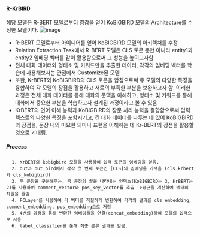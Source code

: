 #### R-KrBIRD
  해당 모델은 R-BERT 모델로부터 영감을 얻어 KoBIGBIRD 모델의 Architecture를 수정한 모델이다.
  ![image](https://github.com/pej0918/Custom_Model/assets/79118751/75cbf66b-dc5c-4579-83f9-5aa9bd4d7a3e)


  
- R-BERT 모델로부터 아이디어를 얻어 KoBIGBIRD 모델의 아키텍쳐를 수정
- Relation Extraction Task에서 R-BERT 모델은 CLS 토큰 뿐만 아니라 entity1과 entity2 임베딩 벡터를 같이 활용함으로써 그 성능을 높이고자함
- 전체 대화 데이터와 형태소 및 키워드만을 추출한 데이터, 각각의 임베딩 벡터를 학습에 사용해보자는 관점에서 Customize된 모델
- 또한, KrBERT와 KoBIGBIRD의 CLS 토큰을 합침으로써 두 모델의 다양한 특징을 융합하여 각 모델의 장점을 활용하고 서로의 부족한 부분을 보완하고자 함. 이러한 과정은 전체 대화 데이터를 통해 대화의 문맥을 이해하고, 형태소 및 키워드를 통해 대화에서 중요한 부분을 학습하고자 설계된 과정이라고 볼 수 있음
- KrBERT의 언어 이해 능력과 KoBIGBIRD의 장문 처리 능력을 결합함으로써 입력 텍스트의 다양한 특징을 포함시키고, 긴 대화 데이터를 다루는 데 있어 KoBIGBIRD의 장점을, 문장 내의 미묘한 의미나 표현을 이해하는 데 Kr-BERT의 장점을 활용할 것으로 기대됨.


##### Process
      1. KrBERT와 kobigbird 모델을 사용하여 입력 토큰의 임베딩을 얻음.
      2. out과 out_bird에서 각각 첫 번째 토큰인 [CLS]의 임베딩을 가져옴 (cls_krbert 와 cls_kobigbird)
      3. 두 문장을 구분해주는, 즉 문장의 끝을 나타내는 인덱스(KoBIGBIRD는 3, KrBERT는 2)를 사용하여 comment_vector와 pos_key_vector를 추출 ->평균을 계산하여 벡터의 차원을 줄임.
      4. FCLayer를 사용하여 각 벡터를 적절하게 변환하여 각각의 결과를 cls_embedding, comment_embedding, pos_embedding으로 저장
      5. 4번의 과정을 통해 변환한 임베딩들을 연결(concat_embedding)하여 모델의 입력으로 사용
      6. label_classifier를 통해 최종 분류 결과를 얻음.

